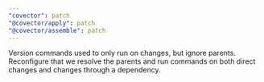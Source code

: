 ```yaml
---
"covector": patch
"@covector/apply": patch
"@covector/assemble": patch
---
```


Version commands used to only run on changes, but ignore parents. Reconfigure that we resolve the parents and run commands on both direct changes and changes through a dependency.
